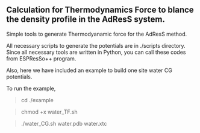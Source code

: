 ## Calculation for Thermodynamics Force to blance the density profile in the AdResS system.

Simple tools to generate Thermodyanamic force for the AdResS method.

All necessary scripts to generate the potentials are in ./scripts directory. Since all necessary tools are written in Python, you can call these codes from ESPResSo++ program.

Also, here we have included an example to build one site water CG potentials. 

To run the example,

> cd ./example

> chmod +x water_TF.sh

> ./water_CG.sh water.pdb water.xtc

